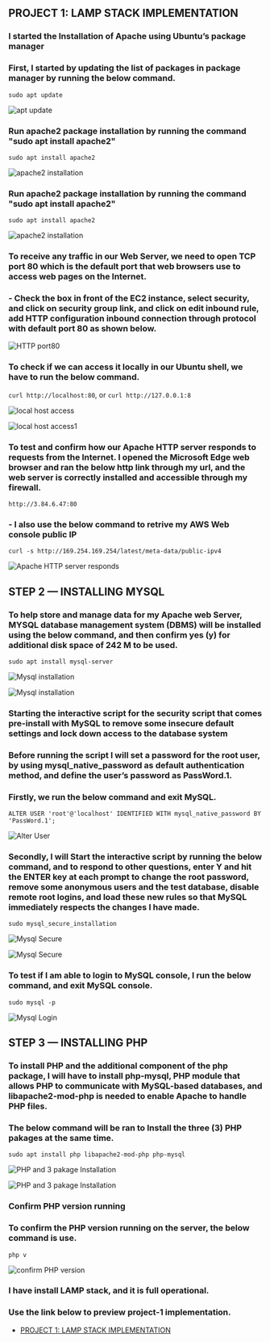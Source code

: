 ## PROJECT 1: LAMP STACK IMPLEMENTATION

### I started the Installation of Apache using Ubuntu’s package manager

### First, I started by updating the list of packages in package manager by running the below command.

 `sudo apt update`

 ![apt update](./images/apt-update.jpg)

 ### Run apache2 package installation by running the command "sudo apt install apache2"

 `sudo apt install apache2`

 ![apache2 installation](./images/apache2-installation.jpg)

 ### Run apache2 package installation by running the command "sudo apt install apache2"

 `sudo apt install apache2`

 ![apache2 installation](./images/apache2-status.jpg)

### To receive any traffic in our Web Server, we need to open TCP port 80 which is the default port that web browsers use to access web pages on the Internet.
### - Check the box in front of the EC2 instance, select security, and click on security group link, and click on edit inbound rule, add HTTP configuration inbound connection through protocol with default port 80 as shown below.

 ![HTTP port80](./images/HTTP-port-80.jpg)

 ### To check if we can access it locally in our Ubuntu shell, we have to run the below command.

 `curl http://localhost:80`, or `curl http://127.0.0.1:8`

![local host access](./images/localhost-access.jpg)

![local host access1](./images/local-host-access1.jpg)

### To test and confirm how our Apache HTTP server responds to requests from the Internet. I opened the Microsoft Edge web browser and ran the below http link through my url, and the web server is correctly installed and accessible through my firewall.

`http://3.84.6.47:80`

### - I also use the below command to retrive my AWS Web console public IP

`curl -s http://169.254.169.254/latest/meta-data/public-ipv4`

![Apache HTTP server responds](./images/Apache-HTTP-server-responds.jpg)

## STEP 2 — INSTALLING MYSQL

### To help store and manage data for my Apache web Server, MYSQL database management system (DBMS) will be installed using the below command, and then confirm yes (y) for additional disk space of 242 M to be used.

`sudo apt install mysql-server`

![Mysql installation](./images/Mysql-installation.jpg)

![Mysql installation](./images/Mysql-installation1.jpg)

### Starting the interactive script for the security script that comes pre-install with MySQL to remove some insecure default settings and lock down access to the database system

### Before running the script I will set a password for the root user, by using mysql_native_password as default authentication method, and define the user’s password as PassWord.1.

### Firstly, we run the below command and exit MySQL.

`ALTER USER 'root'@'localhost' IDENTIFIED WITH mysql_native_password BY 'PassWord.1';`

![Alter User](./images/ALTER-USER.jpg)

### Secondly, I will Start the interactive script by running the below command, and to respond to other questions, enter Y and hit the ENTER key at each prompt to change the root password, remove some anonymous users and the test database, disable remote root logins, and load these new rules so that MySQL immediately respects the changes I have made.

`sudo mysql_secure_installation`

![Mysql Secure](./images/mysql-secure.jpg)

![Mysql Secure](./images/mysql-secure1.jpg)

### To test if I am able to login to MySQL console, I run the below command, and exit MySQL console.

`sudo mysql -p`

![Mysql Login](./images/confirm-lmysql-ogin.jpg)

## STEP 3 — INSTALLING PHP

### To install PHP and the additional component of the php package, I will have to install php-mysql, PHP module that allows PHP to communicate with MySQL-based databases, and libapache2-mod-php is needed to enable Apache to handle PHP files.

### The below command will be ran to Install the three (3) PHP pakages at the same time.

`sudo apt install php libapache2-mod-php php-mysql`

![PHP and 3 pakage Installation](./images/PHP-3-Installation.jpg)

![PHP and 3 pakage Installation](./images/PHP-3-Installation1.jpg)

### Confirm PHP version running

### To confirm the PHP version running on the server, the below command is use.

`php v`

![confirm PHP version](./images/PHP%20Version.jpg)

### I have install LAMP stack, and it is full operational.

### Use the link below to preview project-1 implementation.
- [PROJECT 1: LAMP STACK IMPLEMENTATION](https://github.com/Tasbaba/Project-1/blob/main/project-1.md)






 